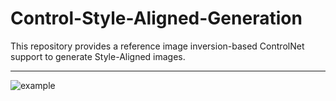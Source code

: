 # Control-Style-Aligned-Generation
This repository provides a reference image inversion-based ControlNet support to generate Style-Aligned images.

---

![example](https://raw.githubusercontent.com/AstitvaSri/Control-Style-Aligned-Generation/c8487138fd9fcd795cd0b285bb7200eceeb00ba0/examples/example.svg)
